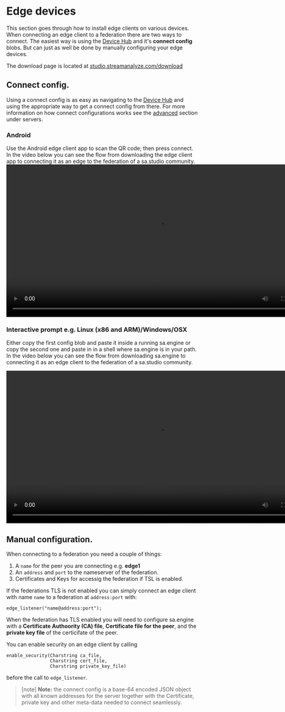 # Edge devices

This section goes through how to install edge clients on various devices.
When connecting an edge client to a federation there are two ways to connect.
The easiest way is using the [Device Hub](!#/device_hub/) and it's **connect 
config** blobs. But can just as well be done by manually configuring your edge
devices.

The download page is located at [studio.streamanalyze.com/download](!https://studio.streamanalyze.com/download)

## Connect config.
Using a connect config is as easy as navigating to the 
[Device Hub](!#/device_hub/) and using the appropriate way to get a connect config from there. For more information on how connect configurations works see
the [advanced](/docs/md/servers/advanced.md) section under servers.

### Android
Use the Android edge client app to scan the QR code; then press
connect. In the video below you can see the flow from downloading the
edge client app to connecting it as an edge to the federation of a
sa.studio community.  <video width="800px" controls> <source
src="https://s3-eu-west-1.amazonaws.com/dl.streamanalyze.com/gifs/connect_android.webm"
type="video/webm"> Your browser does not support the video tag.
</video>


### Interactive prompt e.g. Linux (x86 and ARM)/Windows/OSX

Either copy the first config blob and paste it inside a running
sa.engine or copy the second one and paste in in a shell where
sa.engine is in your path.  In the video below you can see the flow
from downloading sa.engine to connecting it as an edge client to the
federation of a sa.studio community.

<video width="800px" controls>
<source src="https://s3-eu-west-1.amazonaws.com/dl.streamanalyze.com/gifs/connect_terminal_edge.webm" type="video/webm">
Your browser does not support the video tag.
</video>

## Manual configuration.
When connecting to a federation you need a couple of things:

1. A `name` for the peer you are connecting e.g. **edge1**
2. An `address` and `port` to the nameserver of the federation.
3. Certificates and Keys for accessig the federation if TSL is enabled.

If the federations TLS is not enabled you can simply connect an edge
client with name `name` to a federation at `address:port` with:

```
edge_listener("name@address:port");
```

When the federation has TLS enabled you will need to configure sa.engine
with a **Certificate Authoority (CA) file**, **Certificate file for the peer**, 
and the **private key file** of the certicifate of the peer.

You can enable security on an edge client by calling
```
enable_security(Charstring ca_file, 
                Charstring cert_file,
                Charstring private_key_file)
```
before the call to `edge_listener`.

> [note]  **Note:** the connect config is a base-64 encoded JSON object with all known addresses for the server together with the Certificate, private key and other 
meta-data needed to connect seamlessly. 
